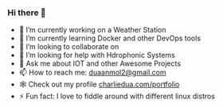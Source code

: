 ### Hi there 👋

- 🔭 I’m currently working on a Weather Station
- 🌱 I’m currently learning Docker and other DevOps tools
- 👯 I’m looking to collaborate on 
- 🤔 I’m looking for help with Hdrophonic Systems
- 💬 Ask me about IOT and other Awesome Projects
- 📫 How to reach me: duaanmol2@gmail.com
- 🕸 Check out my profile [charliedua.com/portfolio](charliedua.com/portfolio)
- ⚡ Fun fact: I love to fiddle around with different linux distros
